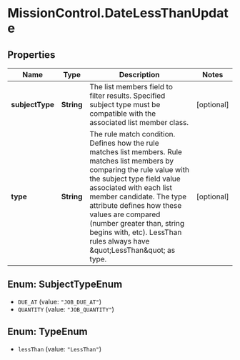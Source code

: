 # MissionControl.DateLessThanUpdate

## Properties
Name | Type | Description | Notes
------------ | ------------- | ------------- | -------------
**subjectType** | **String** | The list members field to filter results. Specified subject type must be compatible with the associated list member class. | [optional] 
**type** | **String** | The rule match condition. Defines how the rule matches list members. Rule matches list members by comparing the rule value with the subject type field value associated with each list member candidate. The type attribute defines how these values are compared (number greater than, string begins with, etc). LessThan rules always have \&quot;LessThan\&quot; as type. | [optional] 

<a name="SubjectTypeEnum"></a>
## Enum: SubjectTypeEnum

* `DUE_AT` (value: `"JOB_DUE_AT"`)
* `QUANTITY` (value: `"JOB_QUANTITY"`)


<a name="TypeEnum"></a>
## Enum: TypeEnum

* `lessThan` (value: `"LessThan"`)

